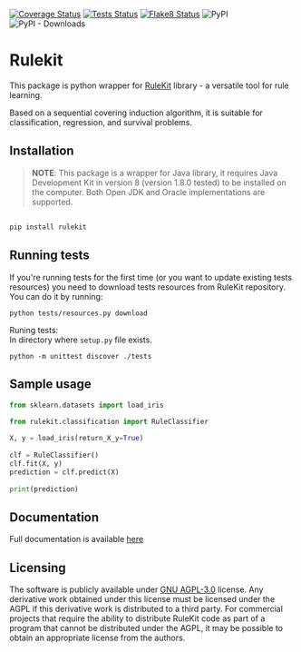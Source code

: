 [![Coverage Status](https://adaa-polsl.github.io/RuleKit-python/badges/coverage-badge.svg?dummy=8484744)](https://adaa-polsl.github.io/RuleKit-python/reports/coverage/index.html)
[![Tests Status](https://adaa-polsl.github.io/RuleKit-python/badges/test-badge.svg?dummy=8484744)](https://adaa-polsl.github.io/RuleKit-python/reports/junit/report.html)
[![Flake8 Status](https://adaa-polsl.github.io/RuleKit-python/badges/flake8-badge.svg?dummy=8484744)](https://adaa-polsl.github.io/RuleKit-python/reports/flake8/index.html)
![PyPI](https://img.shields.io/pypi/v/rulekit?label=pypi%20package)
![PyPI - Downloads](https://img.shields.io/pypi/dm/rulekit)

# Rulekit


This package is python wrapper for [RuleKit](https://github.com/adaa-polsl/RuleKit) library - a versatile tool for rule learning. 
 
Based on a sequential covering induction algorithm, it is suitable for classification, regression, and survival problems.
 
## Installation
 
> **NOTE**: 
This package is a wrapper for Java library, it requires Java Development Kit in version 8 (version 1.8.0 tested) to be installed on the computer. Both Open JDK and Oracle implementations are supported.
## 
 
```bash
pip install rulekit
```
 
## Running tests
 
If you're running tests for the first time (or you want to update existing tests resources) you need to download tests resources from RuleKit repository. You can do it by running:
```
python tests/resources.py download
```
Runing tests:    
In directory where `setup.py` file exists.
```
python -m unittest discover ./tests
```
 
## Sample usage
 
```python
from sklearn.datasets import load_iris

from rulekit.classification import RuleClassifier
 
X, y = load_iris(return_X_y=True)
 
clf = RuleClassifier()
clf.fit(X, y)
prediction = clf.predict(X)
 
print(prediction)
```
 
## Documentation
 
Full documentation is available [here](https://adaa-polsl.github.io/RuleKit-python/)

## Licensing

The software is publicly available under [GNU AGPL-3.0](https://github.com/adaa-polsl/RuleKit-python/blob/main/LICENSE) license. Any derivative work obtained under this license must be licensed under the AGPL if this derivative work is distributed to a third party. For commercial projects that require the ability to distribute RuleKit code as part of a program that cannot be distributed under the AGPL, it may be possible to obtain an appropriate license from the authors.